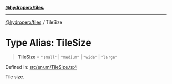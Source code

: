 [**@hydroperx/tiles**](../README.md)

***

[@hydroperx/tiles](../globals.md) / TileSize

# Type Alias: TileSize

> **TileSize** = `"small"` \| `"medium"` \| `"wide"` \| `"large"`

Defined in: [src/enum/TileSize.ts:4](https://github.com/hydroperx/tiles.js/blob/6f7ee08513ccd02bdcfad3a542e4d910ec6e8908/src/enum/TileSize.ts#L4)

Tile size.
